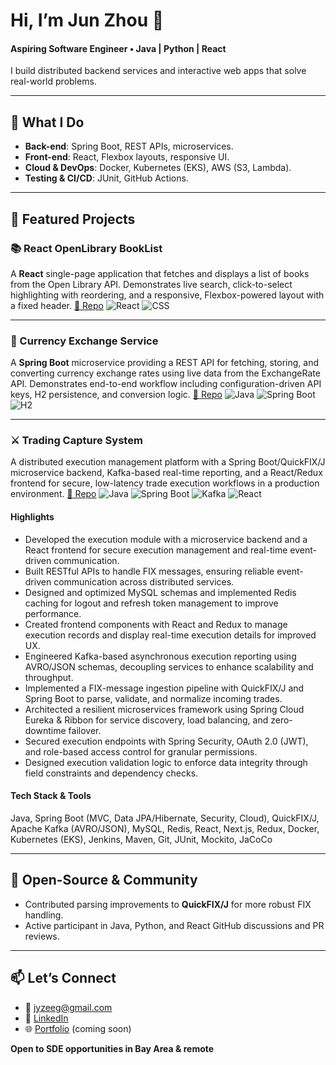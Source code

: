 # Hi, I’m Jun Zhou 👋

#### Aspiring Software Engineer • Java | Python | React

I build distributed backend services and interactive web apps that solve real-world problems.

---

## 🚀 What I Do

* **Back-end**: Spring Boot, REST APIs, microservices.
* **Front-end**: React, Flexbox layouts, responsive UI.
* **Cloud & DevOps**: Docker, Kubernetes (EKS), AWS (S3, Lambda).
* **Testing & CI/CD**: JUnit, GitHub Actions.

---

## 💼 Featured Projects

### 📚 React OpenLibrary BookList

A **React** single-page application that fetches and displays a list of books from the Open Library API. Demonstrates live search, click-to-select highlighting with reordering, and a responsive, Flexbox-powered layout with a fixed header.
[🔗 Repo](https://github.com/vepxxi/react-openlibrary-booklist-FrontEnd)
![React](https://img.shields.io/badge/React-18-blue) ![CSS](https://img.shields.io/badge/Flexbox-Responsive-green)

---

### 🔄 Currency Exchange Service

A **Spring Boot** microservice providing a REST API for fetching, storing, and converting currency exchange rates using live data from the ExchangeRate API. Demonstrates end-to-end workflow including configuration-driven API keys, H2 persistence, and conversion logic.
[🔗 Repo](https://github.com/vepxxi/springboot-currency-exchange-service-backend)
![Java](https://img.shields.io/badge/Java-8%2B-orange) ![Spring Boot](https://img.shields.io/badge/Spring_Boot-2.7-green) ![H2](https://img.shields.io/badge/H2-Database-blue)

---

### ⚔️ Trading Capture System

A distributed execution management platform with a Spring Boot/QuickFIX/J microservice backend, Kafka-based real-time reporting, and a React/Redux frontend for secure, low-latency trade execution workflows in a production environment.
[🔗 Repo](https://github.com/vepxxi/Trading-Capture-System-Execution-Management-Frontend)
![Java](https://img.shields.io/badge/Java-11-orange) ![Spring Boot](https://img.shields.io/badge/Spring_Boot-2.7-green) ![Kafka](https://img.shields.io/badge/Kafka-2.8-orange) ![React](https://img.shields.io/badge/React-18-blue)

#### Highlights

* Developed the execution module with a microservice backend and a React frontend for secure execution management and real-time event-driven communication.
* Built RESTful APIs to handle FIX messages, ensuring reliable event-driven communication across distributed services.
* Designed and optimized MySQL schemas and implemented Redis caching for logout and refresh token management to improve performance.
* Created frontend components with React and Redux to manage execution records and display real-time execution details for improved UX.
* Engineered Kafka-based asynchronous execution reporting using AVRO/JSON schemas, decoupling services to enhance scalability and throughput.
* Implemented a FIX-message ingestion pipeline with QuickFIX/J and Spring Boot to parse, validate, and normalize incoming trades.
* Architected a resilient microservices framework using Spring Cloud Eureka & Ribbon for service discovery, load balancing, and zero-downtime failover.
* Secured execution endpoints with Spring Security, OAuth 2.0 (JWT), and role-based access control for granular permissions.
* Designed execution validation logic to enforce data integrity through field constraints and dependency checks.

#### Tech Stack & Tools

Java, Spring Boot (MVC, Data JPA/Hibernate, Security, Cloud), QuickFIX/J, Apache Kafka (AVRO/JSON), MySQL, Redis, React, Next.js, Redux, Docker, Kubernetes (EKS), Jenkins, Maven, Git, JUnit, Mockito, JaCoCo

---

## 🤝 Open-Source & Community

* Contributed parsing improvements to **QuickFIX/J** for more robust FIX handling.
* Active participant in Java, Python, and React GitHub discussions and PR reviews.

---

## 📫 Let’s Connect

* 📧 [jyzeeg@gmail.com](mailto:jyzeeg@gmail.com)
* 🔗 [LinkedIn](https://www.linkedin.com/in/jun-zhou/)
* 🌐 [Portfolio](https://junzhou.dev) (coming soon)

**Open to SDE opportunities in Bay Area & remote**

